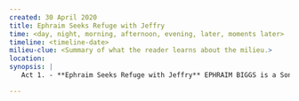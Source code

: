 ```yaml
---
created: 30 April 2020
title: Ephraim Seeks Refuge with Jeffry
time: <day, night, morning, afternoon, evening, later, moments later>
timeline: <timeline-date>
milieu-clue: <Summary of what the reader learns about the milieu.>
location:
synopsis: |
   Act 1. - **Ephraim Seeks Refuge with Jeffry** EPHRAIM BIGGS is a Son of Liberty on the lamb. In the rain, he arrives at his brother's (JEFFRY BIGGS) home in TOWN. Once inside and warmed, he asks his brother to shelter him. In the conversation, they argue over why he was there, which leads into the Sons of Liberty and the real reason why Ephraim is on the run. He refuses his brother, and the next morning Ephraim leaves. Make sure to show the wife & kids; she's pregnant.

---
```


